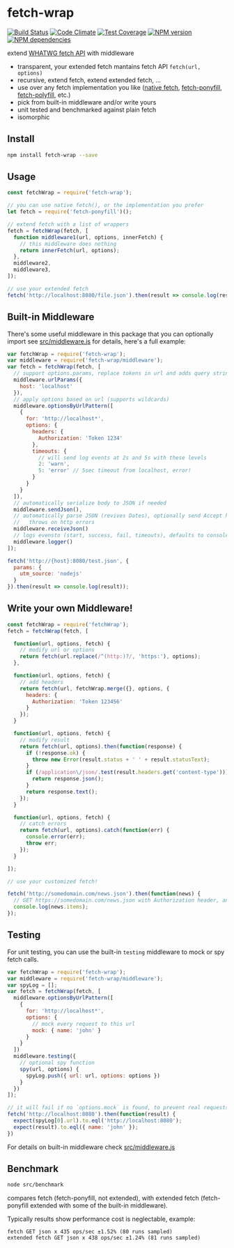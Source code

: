 fetch-wrap
====
[![Build Status](https://secure.travis-ci.org/benjamine/fetch-wrap.svg)](http://travis-ci.org/benjamine/fetch-wrap)
[![Code Climate](https://codeclimate.com/github/benjamine/fetch-wrap/badges/gpa.svg)](https://codeclimate.com/github/benjamine/fetch-wrap)
[![Test Coverage](https://codeclimate.com/github/benjamine/fetch-wrap/badges/coverage.svg)](https://codeclimate.com/github/benjamine/fetch-wrap)
[![NPM version](https://badge.fury.io/js/fetch-wrap.svg)](http://badge.fury.io/js/fetch-wrap)
[![NPM dependencies](https://david-dm.org/benjamine/fetch-wrap.svg)](https://david-dm.org/benjamine/fetch-wrap)

extend [WHATWG fetch API](https://developer.mozilla.org/en/docs/Web/API/Fetch_API) with middleware

- transparent, your extended fetch mantains fetch API `fetch(url, options)`
- recursive, extend fetch, extend extended fetch, ...
- use over any fetch implementation you like ([native fetch](http://caniuse.com/#search=fetch), [fetch-ponyfill](https://www.npmjs.com/package/fetch-ponyfill), [fetch-polyfill](https://www.npmjs.com/package/fetch-polyfill), etc.)
- pick from built-in middleware and/or write yours
- unit tested and benchmarked against plain fetch
- isomorphic

Install
-------
``` sh
npm install fetch-wrap --save
```

Usage
-----

``` js
const fetchWrap = require('fetch-wrap');

// you can use native fetch(), or the implementation you prefer
let fetch = require('fetch-ponyfill')();

// extend fetch with a list of wrappers
fetch = fetchWrap(fetch, [
  function middleware1(url, options, innerFetch) {
    // this middleware does nothing
    return innerFetch(url, options);
  },
  middleware2,
  middleware3,
]);

// use your extended fetch
fetch('http://localhost:8080/file.json').then(result => console.log(result));
```

Built-in Middleware
-------------------

There's some useful middleware in this package that you can optionally import
see [src/middleware.js](src/middleware.js) for details, here's a full example:


``` js
var fetchWrap = require('fetch-wrap');
var middleware = require('fetch-wrap/middleware');
var fetch = fetchWrap(fetch, [
  // support options.params, replace tokens in url and adds query string params
  middleware.urlParams({
    host: 'localhost'
  }),
  // apply options based on url (supports wildcards)
  middleware.optionsByUrlPattern([
    {
      for: 'http://localhost*',
      options: {
        headers: {
          Authorization: 'Token 1234'
        },
        timeouts: {
          // will send log events at 2s and 5s with these levels
          2: 'warn',
          5: 'error' // 5sec timeout from localhost, error!
        }
      }
    }
  ]),
  // automatically serialize body to JSON if needed
  middleware.sendJson(),
  // automatically parse JSON (revives Dates), optionally send Accept header
  //   throws on http errors
  middleware.receiveJson()
  // logs evensto (start, success, fail, timeouts), defaults to console but supports custom .log handler
  middleware.logger()
]);

fetch('http://{host}:8080/test.json', {
  params: {
    utm_source: 'nodejs'
  }
}).then(result => console.log(result));

```

Write your own Middleware!
-------------------

``` js
const fetchWrap = require('fetchWrap');
fetch = fetchWrap(fetch, [

  function(url, options, fetch) {
    // modify url or options
    return fetch(url.replace(/^(http:)?/, 'https:'), options);
  },

  function(url, options, fetch) {
    // add headers
    return fetch(url, fetchWrap.merge({}, options, {
      headers: {
        Authorization: 'Token 123456'
      }
    });
  }

  function(url, options, fetch) {
    // modify result
    return fetch(url, options).then(function(response) {
      if (!response.ok) {
        throw new Error(result.status + ' ' + result.statusText);
      }
      if (/application\/json/.test(result.headers.get('content-type'))) {
        return response.json();
      }
      return response.text();
    });
  }

  function(url, options, fetch) {
    // catch errors
    return fetch(url, options).catch(function(err) {
      console.error(err);
      throw err;
    });
  }

]);

// use your customized fetch!

fetch('http://somedomain.com/news.json').then(function(news) {
  // GET https://somedomain.com/news.json with Authorization header, and parsed to json
  console.log(news.items);
});
```

Testing
-------

For unit testing, you can use the built-in `testing` middleware to mock or spy fetch calls.

``` js
var fetchWrap = require('fetch-wrap');
var middleware = require('fetch-wrap/middleware');
var spyLog = [];
var fetch = fetchWrap(fetch, [
  middleware.optionsByUrlPattern([
    {
      for: 'http://localhost*',
      options: {
        // mock every request to this url
        mock: { name: 'john' }
      }
    }
  ])
  middleware.testing({
    // optional spy function
    spy(url, options) {
      spyLog.push({ url: url, options: options })
    }
  })
]);

// it will fail if no `options.mock` is found, to prevent real requests during unit-testing
fetch('http://localhost:8080').then(function(result) {
  expect(spyLog[0].url).to.eql('http://localhost:8080');
  expect(result).to.eql({ name: 'john' });
})

```

For details on built-in middleware check [src/middleware.js](src/middleware.js)

Benchmark
---------

``` sh
node src/benchmark
```

compares fetch (fetch-ponyfill, not extended), with extended fetch (fetch-ponyfill extended with some of the built-in middleware).

Typically results show performance cost is neglectable, example:
```
fetch GET json x 435 ops/sec ±1.52% (80 runs sampled)
extended fetch GET json x 438 ops/sec ±1.24% (81 runs sampled)
```
